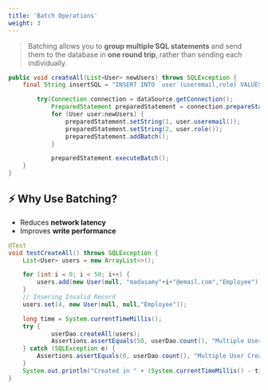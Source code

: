 ```yaml
---
title: 'Batch Operations'
weight: 3
--- 
```


> Batching allows you to **group multiple SQL statements** and send them to the database in **one round trip**, rather than sending each individually.

```java
public void createAll(List<User> newUsers) throws SQLException {
    final String insertSQL = "INSERT INTO `user`(useremail,role) VALUES (?,?)";

        try(Connection connection = dataSource.getConnection();
            PreparedStatement preparedStatement = connection.prepareStatement(insertSQL)) {
            for (User user:newUsers) {
                preparedStatement.setString(1, user.useremail());
                preparedStatement.setString(2, user.role());
                preparedStatement.addBatch();
            }

            preparedStatement.executeBatch();
    }
}
```

## ⚡ Why Use Batching?

* Reduces **network latency**
* Improves **write performance**

```java
@Test
void testCreateAll() throws SQLException {
    List<User> users = new ArrayList<>();

    for (int i = 0; i < 50; i++) {
        users.add(new User(null, "madasamy"+i+"@email.com","Employee"));
    }
    // Insering Invalid Record
    users.set(4, new User(null, null,"Employee"));

    long time = System.currentTimeMillis();
    try {
            userDao.createAll(users);
            Assertions.assertEquals(50, userDao.count(), "Multiple User Creation Failed");
    } catch (SQLException e) {
        Assertions.assertEquals(0, userDao.count(), "Multiple User Creation corrupted the DB");
    }
    System.out.println("Created in " + (System.currentTimeMillis() - time) + " milliseconds");
}
```


